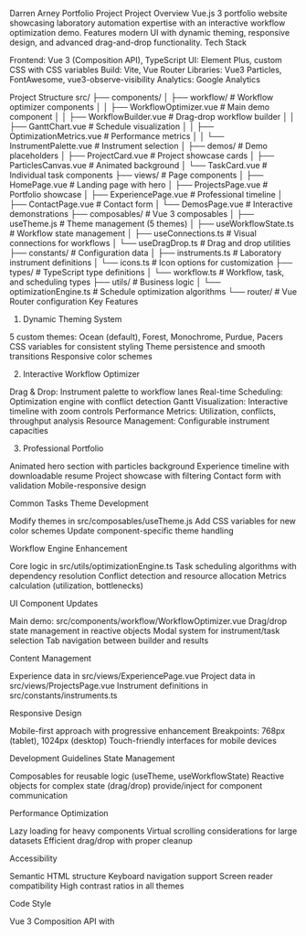 Darren Arney Portfolio Project
Project Overview
Vue.js 3 portfolio website showcasing laboratory automation expertise with an interactive workflow optimization demo. Features modern UI with dynamic theming, responsive design, and advanced drag-and-drop functionality.
Tech Stack

Frontend: Vue 3 (Composition API), TypeScript
UI: Element Plus, custom CSS with CSS variables
Build: Vite, Vue Router
Libraries: Vue3 Particles, FontAwesome, vue3-observe-visibility
Analytics: Google Analytics

Project Structure
src/
├── components/
│   ├── workflow/              # Workflow optimizer components
│   │   ├── WorkflowOptimizer.vue    # Main demo component
│   │   ├── WorkflowBuilder.vue      # Drag-drop workflow builder
│   │   ├── GanttChart.vue          # Schedule visualization
│   │   ├── OptimizationMetrics.vue  # Performance metrics
│   │   └── InstrumentPalette.vue   # Instrument selection
│   ├── demos/                 # Demo placeholders
│   ├── ProjectCard.vue        # Project showcase cards
│   ├── ParticlesCanvas.vue    # Animated background
│   └── TaskCard.vue          # Individual task components
├── views/                     # Page components
│   ├── HomePage.vue          # Landing page with hero
│   ├── ProjectsPage.vue      # Portfolio showcase
│   ├── ExperiencePage.vue    # Professional timeline
│   ├── ContactPage.vue       # Contact form
│   └── DemosPage.vue         # Interactive demonstrations
├── composables/              # Vue 3 composables
│   ├── useTheme.js          # Theme management (5 themes)
│   ├── useWorkflowState.ts  # Workflow state management
│   ├── useConnections.ts    # Visual connections for workflows
│   └── useDragDrop.ts       # Drag and drop utilities
├── constants/               # Configuration data
│   ├── instruments.ts       # Laboratory instrument definitions
│   └── icons.ts            # Icon options for customization
├── types/                   # TypeScript type definitions
│   └── workflow.ts         # Workflow, task, and scheduling types
├── utils/                   # Business logic
│   └── optimizationEngine.ts # Schedule optimization algorithms
└── router/                  # Vue Router configuration
Key Features
1. Dynamic Theming System

5 custom themes: Ocean (default), Forest, Monochrome, Purdue, Pacers
CSS variables for consistent styling
Theme persistence and smooth transitions
Responsive color schemes

2. Interactive Workflow Optimizer

Drag & Drop: Instrument palette to workflow lanes
Real-time Scheduling: Optimization engine with conflict detection
Gantt Visualization: Interactive timeline with zoom controls
Performance Metrics: Utilization, conflicts, throughput analysis
Resource Management: Configurable instrument capacities

3. Professional Portfolio

Animated hero section with particles background
Experience timeline with downloadable resume
Project showcase with filtering
Contact form with validation
Mobile-responsive design

Common Tasks
Theme Development

Modify themes in src/composables/useTheme.js
Add CSS variables for new color schemes
Update component-specific theme handling

Workflow Engine Enhancement

Core logic in src/utils/optimizationEngine.ts
Task scheduling algorithms with dependency resolution
Conflict detection and resource allocation
Metrics calculation (utilization, bottlenecks)

UI Component Updates

Main demo: src/components/workflow/WorkflowOptimizer.vue
Drag/drop state management in reactive objects
Modal system for instrument/task selection
Tab navigation between builder and results

Content Management

Experience data in src/views/ExperiencePage.vue
Project data in src/views/ProjectsPage.vue
Instrument definitions in src/constants/instruments.ts

Responsive Design

Mobile-first approach with progressive enhancement
Breakpoints: 768px (tablet), 1024px (desktop)
Touch-friendly interfaces for mobile devices

Development Guidelines
State Management

Composables for reusable logic (useTheme, useWorkflowState)
Reactive objects for complex state (drag/drop)
provide/inject for component communication

Performance Optimization

Lazy loading for heavy components
Virtual scrolling considerations for large datasets
Efficient drag/drop with proper cleanup

Accessibility

Semantic HTML structure
Keyboard navigation support
Screen reader compatibility
High contrast ratios in all themes

Code Style

Vue 3 Composition API with <script setup>
TypeScript for type safety
Modular CSS with scoped styles
Consistent naming conventions

Deployment Configuration

Vite build optimization
Manual chunk splitting for vendors
History API fallback for SPA routing
Google Analytics integration

Known Issues & Limitations

Storage: No localStorage in Claude.ai artifacts environment
Performance: Complex calculations may need optimization for very large workflows
Browser Support: Modern browsers only (ES6+ features)

## **Batch 3: Supporting Components** 
*Files: `WorkflowThumbnail.vue`, `LanePreview.vue`, `TaskListEditor.vue`*

Create reusable display components:

1. **WorkflowThumbnail.vue**: Compact workflow preview with LH transfer connections
2. **LanePreview.vue**: Simplified lane display for selection
3. **TaskListEditor.vue**: Enhanced version of current lane editor with:
   - Drag/drop for desktop
   - Arrow controls for mobile
   - Horizontal scrolling support